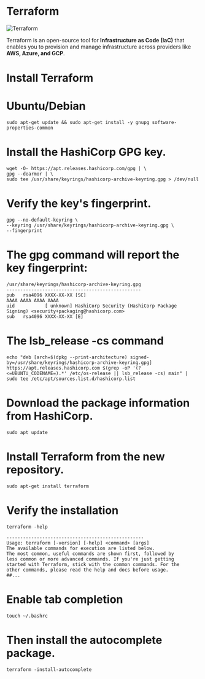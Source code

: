 # Terraform

![Terraform](https://www.vectorlogo.zone/logos/terraformio/terraformio-icon.svg)


Terraform is an open-source tool for **Infrastructure as Code (IaC)** that enables you to provision and manage infrastructure across providers like **AWS, Azure, and GCP**.


# Install Terraform

# Ubuntu/Debian

    sudo apt-get update && sudo apt-get install -y gnupg software-properties-common

# Install the HashiCorp GPG key.
    wget -O- https://apt.releases.hashicorp.com/gpg | \
    gpg --dearmor | \
    sudo tee /usr/share/keyrings/hashicorp-archive-keyring.gpg > /dev/null

# Verify the key's fingerprint.

    gpg --no-default-keyring \
    --keyring /usr/share/keyrings/hashicorp-archive-keyring.gpg \
    --fingerprint


# The gpg command will report the key fingerprint:

    /usr/share/keyrings/hashicorp-archive-keyring.gpg
    -------------------------------------------------
    pub   rsa4096 XXXX-XX-XX [SC]
    AAAA AAAA AAAA AAAA
    uid           [ unknown] HashiCorp Security (HashiCorp Package Signing) <security+packaging@hashicorp.com>
    sub   rsa4096 XXXX-XX-XX [E]


# The lsb_release -cs command

    echo "deb [arch=$(dpkg --print-architecture) signed-by=/usr/share/keyrings/hashicorp-archive-keyring.gpg] https://apt.releases.hashicorp.com $(grep -oP '(?<=UBUNTU_CODENAME=).*' /etc/os-release || lsb_release -cs) main" | sudo tee /etc/apt/sources.list.d/hashicorp.list


# Download the package information from HashiCorp.
    sudo apt update

# Install Terraform from the new repository.
    sudo apt-get install terraform

# Verify the installation
    terraform -help

    --------------------------------------------------
    Usage: terraform [-version] [-help] <command> [args]
    The available commands for execution are listed below.
    The most common, useful commands are shown first, followed by
    less common or more advanced commands. If you're just getting
    started with Terraform, stick with the common commands. For the
    other commands, please read the help and docs before usage.
    ##...


# Enable tab completion
    touch ~/.bashrc

# Then install the autocomplete package.
    terraform -install-autocomplete







